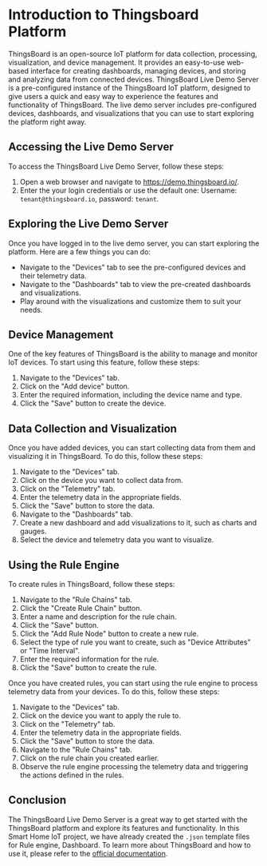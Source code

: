 # Introduction to Thingsboard Platform 

ThingsBoard is an open-source IoT platform for data collection, processing, visualization, and device management. It provides an easy-to-use web-based interface for creating dashboards, managing devices, and storing and analyzing data from connected devices. 
ThingsBoard Live Demo Server is a pre-configured instance of the ThingsBoard IoT platform, designed to give users a quick and easy way to experience the features and functionality of ThingsBoard. The live demo server includes pre-configured devices, dashboards, and visualizations that you can use to start exploring the platform right away.

## Accessing the Live Demo Server
To access the ThingsBoard Live Demo Server, follow these steps:
1. Open a web browser and navigate to https://demo.thingsboard.io/.
2. Enter the your login credentials or use the default one: Username: `tenant@thingsboard.io`, password: `tenant`.

## Exploring the Live Demo Server

Once you have logged in to the live demo server, you can start exploring the platform. Here are a few things you can do:
- Navigate to the "Devices" tab to see the pre-configured devices and their telemetry data.
- Navigate to the "Dashboards" tab to view the pre-created dashboards and visualizations.
- Play around with the visualizations and customize them to suit your needs.

## Device Management
One of the key features of ThingsBoard is the ability to manage and monitor IoT devices. To start using this feature, follow these steps:
1. Navigate to the "Devices" tab.
2. Click on the "Add device" button.
3. Enter the required information, including the device name and type.
4. Click the "Save" button to create the device.

## Data Collection and Visualization
Once you have added devices, you can start collecting data from them and visualizing it in ThingsBoard. To do this, follow these steps:

1. Navigate to the "Devices" tab.
2. Click on the device you want to collect data from.
3. Click on the "Telemetry" tab.
4. Enter the telemetry data in the appropriate fields.
5. Click the "Save" button to store the data.
6. Navigate to the "Dashboards" tab.
7. Create a new dashboard and add visualizations to it, such as charts and gauges.
8. Select the device and telemetry data you want to visualize.

## Using the Rule Engine
To create rules in ThingsBoard, follow these steps:
1. Navigate to the "Rule Chains" tab.
2. Click the "Create Rule Chain" button.
3. Enter a name and description for the rule chain.
4. Click the "Save" button.
5. Click the "Add Rule Node" button to create a new rule.
7. Select the type of rule you want to create, such as "Device Attributes" or "Time Interval".
8. Enter the required information for the rule.
9. Click the "Save" button to create the rule.  

Once you have created rules, you can start using the rule engine to process telemetry data from your devices. To do this, follow these steps:
1. Navigate to the "Devices" tab.
2. Click on the device you want to apply the rule to.
3. Click on the "Telemetry" tab.
4. Enter the telemetry data in the appropriate fields.
5. Click the "Save" button to store the data.
6. Navigate to the "Rule Chains" tab.
7. Click on the rule chain you created earlier.
8. Observe the rule engine processing the telemetry data and triggering the actions defined in the rules.

## Conclusion

The ThingsBoard Live Demo Server is a great way to get started with the ThingsBoard platform and explore its features and functionality. In this Smart Home IoT project, we have already created the `.json` template files for Rule engine, Dashboard. To learn more about ThingsBoard and how to use it, please refer to the [official documentation](https://docs.thingsboard.io/).
